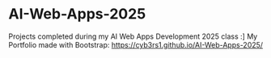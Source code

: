 # AI-Web-Apps-2025
Projects completed during my AI Web Apps Development 2025 class :]
My Portfolio made with Bootstrap: https://cyb3rs1.github.io/AI-Web-Apps-2025/
